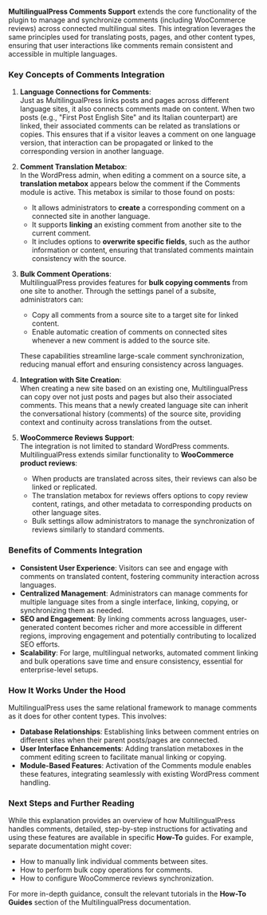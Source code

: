 **MultilingualPress Comments Support** extends the core functionality of the plugin to manage and synchronize comments (including WooCommerce reviews) across connected multilingual sites. This integration leverages the same principles used for translating posts, pages, and other content types, ensuring that user interactions like comments remain consistent and accessible in multiple languages.

### Key Concepts of Comments Integration

1. **Language Connections for Comments**:  
    Just as MultilingualPress links posts and pages across different language sites, it also connects comments made on content. When two posts (e.g., "First Post English Site" and its Italian counterpart) are linked, their associated comments can be related as translations or copies. This ensures that if a visitor leaves a comment on one language version, that interaction can be propagated or linked to the corresponding version in another language.
    
2. **Comment Translation Metabox**:  
    In the WordPress admin, when editing a comment on a source site, a **translation metabox** appears below the comment if the Comments module is active. This metabox is similar to those found on posts:
    
    - It allows administrators to **create** a corresponding comment on a connected site in another language.
    - It supports **linking** an existing comment from another site to the current comment.
    - It includes options to **overwrite specific fields**, such as the author information or content, ensuring that translated comments maintain consistency with the source.
3. **Bulk Comment Operations**:  
    MultilingualPress provides features for **bulk copying comments** from one site to another. Through the settings panel of a subsite, administrators can:
    
    - Copy all comments from a source site to a target site for linked content.
    - Enable automatic creation of comments on connected sites whenever a new comment is added to the source site.
    
    These capabilities streamline large-scale comment synchronization, reducing manual effort and ensuring consistency across languages.
    
4. **Integration with Site Creation**:  
    When creating a new site based on an existing one, MultilingualPress can copy over not just posts and pages but also their associated comments. This means that a newly created language site can inherit the conversational history (comments) of the source site, providing context and continuity across translations from the outset.
    
5. **WooCommerce Reviews Support**:  
    The integration is not limited to standard WordPress comments. MultilingualPress extends similar functionality to **WooCommerce product reviews**:
    
    - When products are translated across sites, their reviews can also be linked or replicated.
    - The translation metabox for reviews offers options to copy review content, ratings, and other metadata to corresponding products on other language sites.
    - Bulk settings allow administrators to manage the synchronization of reviews similarly to standard comments.

### Benefits of Comments Integration

- **Consistent User Experience**: Visitors can see and engage with comments on translated content, fostering community interaction across languages.
- **Centralized Management**: Administrators can manage comments for multiple language sites from a single interface, linking, copying, or synchronizing them as needed.
- **SEO and Engagement**: By linking comments across languages, user-generated content becomes richer and more accessible in different regions, improving engagement and potentially contributing to localized SEO efforts.
- **Scalability**: For large, multilingual networks, automated comment linking and bulk operations save time and ensure consistency, essential for enterprise-level setups.

### How It Works Under the Hood

MultilingualPress uses the same relational framework to manage comments as it does for other content types. This involves:

- **Database Relationships**: Establishing links between comment entries on different sites when their parent posts/pages are connected.
- **User Interface Enhancements**: Adding translation metaboxes in the comment editing screen to facilitate manual linking or copying.
- **Module-Based Features**: Activation of the Comments module enables these features, integrating seamlessly with existing WordPress comment handling.

### Next Steps and Further Reading

While this explanation provides an overview of how MultilingualPress handles comments, detailed, step-by-step instructions for activating and using these features are available in specific **How-To** guides. For example, separate documentation might cover:

- How to manually link individual comments between sites.
- How to perform bulk copy operations for comments.
- How to configure WooCommerce reviews synchronization.

For more in-depth guidance, consult the relevant tutorials in the **How-To Guides** section of the MultilingualPress documentation.